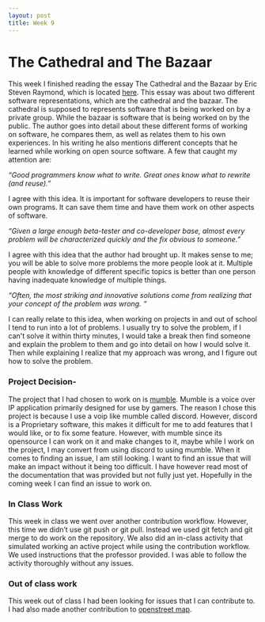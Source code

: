 ```yaml
---
layout: post
title: Week 9
---
```


# The Cathedral and The Bazaar

This week I finished reading the essay The Cathedral and the Bazaar by Eric Steven Raymond, which is located [here](http://www.catb.org/~esr/writings/cathedral-bazaar/cathedral-bazaar/index.html). This essay was about two different software representations, which are the cathedral and the bazaar. The cathedral is supposed to represents software that is being worked on by a private group. While the bazaar is software that is being worked on by the public. The author goes into detail about these different forms of working on software, he compares them, as well as relates them to his own experiences. In his writing he also mentions different concepts that he learned while working on open source software. A few that caught my attention are: 

*“Good programmers know what to write. Great ones know what to rewrite (and reuse).”* 

I agree with this idea. It is important for software developers to reuse their own programs. It can save them time and have them work on other aspects of software. 

*“Given a large enough beta-tester and co-developer base, almost every problem will be characterized quickly and the fix obvious to someone.”* 

I agree with this idea that the author had brought up. It makes sense to me; you will be able to solve more problems the more people look at it. Multiple people with knowledge of different specific topics is better than one person having inadequate knowledge of multiple things. 

*“Often, the most striking and innovative solutions come from realizing that your concept of the problem was wrong. “* 

I can really relate to this idea, when working on projects in and out of school I tend to run into a lot of problems. I usually try to solve the problem, if I can't solve it within thirty minutes, I would take a break then find someone and explain the problem to them and go into detail on how I would solve it. Then while explaining I realize that my approach was wrong, and I figure out how to solve the problem. 

 

### Project Decision- 

The project that I had chosen to work on is [mumble](https://github.com/mumble-voip/mumble). Mumble is a voice over IP application primarily designed for use by gamers. The reason I chose this project is because I use a voip like mumble called discord. However, discord is a Proprietary software, this makes it difficult for me to add features that I would like, or to fix some feature. However, with mumble since its opensource I can work on it and make changes to it, maybe while I work on the project, I may convert from using discord to using mumble. When it comes to finding an issue, I am still looking. I want to find an issue that will make an impact without it being too difficult.  I have however read most of the documentation that was provided but not fully just yet. Hopefully in the coming week I can find an issue to work on.  

### In Class Work 

This week in class we went over another contribution workflow. However, this time we didn’t use git push or git pull. Instead we used git fetch and git merge to do work on the repository. We also did an in-class activity that simulated working an active project while using the contribution workflow. We used instructions that the professor provided. I was able to follow the activity thoroughly without any issues. 

 

### Out of class work 

This week out of class I had been looking for issues that I can contribute to.  I had also made another contribution to [openstreet map](https://www.openstreetmap.org/changeset/76363151#map=19/40.75967/-73.77103). 

  
